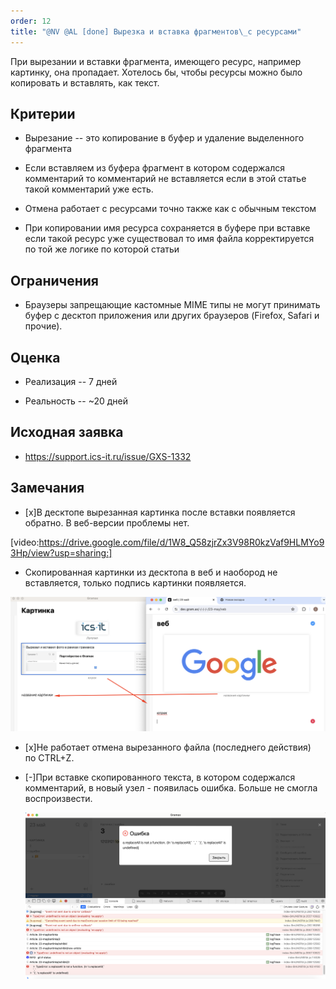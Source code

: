 ```yaml
---
order: 12
title: "@NV @AL [done] Вырезка и вставка фрагментов\_с ресурсами"
---
```


При вырезании и вставки фрагмента, имеющего ресурс, например картинку, она пропадает. Хотелось бы, чтобы ресурсы можно было копировать и вставлять, как текст.

## Критерии

-  Вырезание -- это копирование в буфер и удаление выделенного фрагмента

-  Если вставляем из буфера фрагмент в котором содержался комментарий то комментарий не вставляется если в этой статье такой комментарий уже есть.

-  Отмена работает с ресурсами точно также как с обычным текстом

-  При копировании имя ресурса сохраняется в буфере при вставке если такой ресурс уже существовал то имя файла корректируется по той же логике по которой статьи

## Ограничения

-  Браузеры запрещающие кастомные MIME типы не могут принимать буфер с десктоп приложения или других браузеров (Firefox, Safari и прочие).

## Оценка

-  Реализация -- 7 дней

-  Реальность -- \~20 дней

## Исходная заявка

-  <https://support.ics-it.ru/issue/GXS-1332>

## Замечания

-  \[x\]В десктопе вырезанная картинка после вставки появляется обратно. В веб-версии проблемы нет.

[video:https://drive.google.com/file/d/1W8_Q58zjrZx3V98R0kzVaf9HLMYo93Hp/view?usp=sharing:]

-  Скопированная картинки из десктопа в веб и наобород не вставляется, только подпись картинки появляется.

![](./nv-a-kopirovanie-i-vstavka-uzlov.png)

-  \[x\]Не работает отмена вырезанного файла (последнего действия) по CTRL+Z.

-  \[-\]При вставке скопированного текста, в котором содержался комментарий, в новый узел - появилась ошибка. Больше не смогла воспроизвести.

   ![](./nv-a-kopirovanie-i-vstavka-uzlov-2.png)
